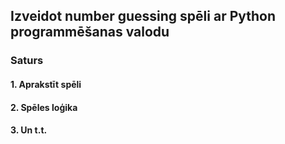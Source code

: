## Izveidot number guessing spēli ar Python programmēšanas valodu

### Saturs 

#### 1. Aprakstīt spēli 
#### 2. Spēles loģika 
#### 3. Un t.t.
